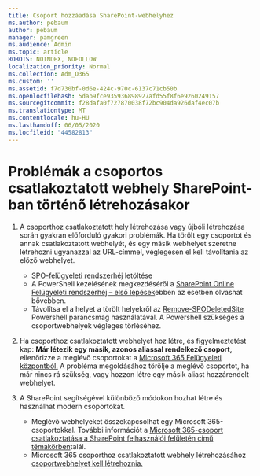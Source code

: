 ```yaml
---
title: Csoport hozzáadása SharePoint-webhelyhez
ms.author: pebaum
author: pebaum
manager: pamgreen
ms.audience: Admin
ms.topic: article
ROBOTS: NOINDEX, NOFOLLOW
localization_priority: Normal
ms.collection: Adm_O365
ms.custom: ''
ms.assetid: f7d730bf-0d6e-424c-970c-6137c71cb50b
ms.openlocfilehash: 5dab9fce935936898927afd55f8f6e9260249157
ms.sourcegitcommit: f28dafa0f727870038f72bc904da926daf4ec07b
ms.translationtype: MT
ms.contentlocale: hu-HU
ms.lasthandoff: 06/05/2020
ms.locfileid: "44582813"
---
```

# <a name="issues-when-creating-a-group-connected-site-in-sharepoint"></a>Problémák a csoportos csatlakoztatott webhely SharePoint-ban történő létrehozásakor

1. A csoporthoz csatlakoztatott hely létrehozása vagy újbóli létrehozása során gyakran előforduló gyakori problémák.
Ha törölt egy csoportot és annak csatlakoztatott webhelyét, és egy másik webhelyet szeretne létrehozni ugyanazzal az URL-címmel, véglegesen el kell távolítania az előző webhelyet.

   - [SPO-felügyeleti rendszerhéj](https://support.office.com/article/introduction-to-the-sharepoint-online-management-shell-c16941c3-19b4-4710-8056-34c034493429) letöltése
   - A PowerShell kezelésének megkezdéséről a [SharePoint Online Felügyeleti rendszerhéj – első lépések](https://docs.microsoft.com/powershell/module/sharepoint-online/remove-sposite)ebben az esetben olvashat bővebben.
   - Távolítsa el a helyet a törölt helyekről az [Remove-SPODeletedSite](https://docs.microsoft.com/powershell/module/sharepoint-online/remove-sposite?view=sharepoint-ps) Powershell parancsmag használatával. A Powershell szükséges a csoportwebhelyek végleges törléséhez.

1. Ha csoporthoz csatlakoztatott webhelyet hoz létre, és figyelmeztetést kap: **Már létezik egy másik, azonos aliassal rendelkező csoport,** ellenőrizze a meglévő csoportokat a [Microsoft 365 Felügyeleti központból.](https://admin.microsoft.com/AdminPortal/Home#/groups) A probléma megoldásához törölje a meglévő csoportot, ha már nincs rá szükség, vagy hozzon létre egy másik aliast hozzárendelt webhelyet.

1. A SharePoint segítségével különböző módokon hozhat létre és használhat modern csoportokat.

   - Meglévő webhelyeket összekapcsolhat egy Microsoft 365-csoportokkal. További információt a [Microsoft 365-csoport csatlakoztatása a SharePoint felhasználói felületén című témakörben](https://docs.microsoft.com/sharepoint/dev/transform/modernize-connect-to-office365-group#connect-an-office-365-group-using-the-sharepoint-user-interface)talál.
   - Microsoft 365 csoporthoz csatlakoztatott webhely létrehozásához [csoportwebhelyet kell létrehoznia.](https://admin.microsoft.com/sharepoint)
